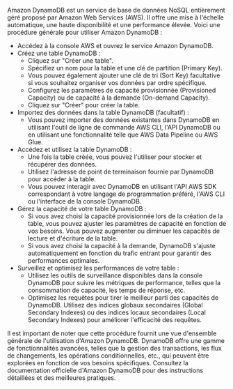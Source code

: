 Amazon DynamoDB est un service de base de données NoSQL entièrement géré proposé par Amazon Web Services (AWS). 
Il offre une mise à l'échelle automatique, une haute disponibilité et une performance élevée. 
Voici une procédure générale pour utiliser Amazon DynamoDB :

- Accédez à la console AWS et ouvrez le service Amazon DynamoDB.
- Créez une table DynamoDB :
  - Cliquez sur "Créer une table".
  - Spécifiez un nom pour la table et une clé de partition (Primary Key).
  - Vous pouvez également ajouter une clé de tri (Sort Key) facultative si vous souhaitez organiser vos données par ordre spécifique.
  - Configurez les paramètres de capacité provisionnée (Provisioned Capacity) ou de capacité à la demande (On-demand Capacity).
  - Cliquez sur "Créer" pour créer la table.
- Importez des données dans la table DynamoDB (facultatif) :
  - Vous pouvez importer des données existantes dans DynamoDB en utilisant l'outil de ligne de commande AWS CLI, l'API DynamoDB ou en utilisant une fonctionnalité telle que AWS Data Pipeline ou AWS Glue.
- Accédez et utilisez la table DynamoDB :
  - Une fois la table créée, vous pouvez l'utiliser pour stocker et récupérer des données.
  - Utilisez l'adresse de point de terminaison fournie par DynamoDB pour accéder à la table.
  - Vous pouvez interagir avec DynamoDB en utilisant l'API AWS SDK correspondant à votre langage de programmation préféré, l'AWS CLI ou l'interface de la console DynamoDB.
- Gérez la capacité de votre table DynamoDB :
  - Si vous avez choisi la capacité provisionnée lors de la création de la table, vous pouvez ajuster les paramètres de capacité en fonction de vos besoins. Vous pouvez augmenter ou diminuer les capacités de lecture et d'écriture de la table.
  - Si vous avez choisi la capacité à la demande, DynamoDB s'ajuste automatiquement en fonction du trafic entrant pour garantir des performances optimales.
- Surveillez et optimisez les performances de votre table :
  - Utilisez les outils de surveillance disponibles dans la console DynamoDB pour suivre les métriques de performance, telles que la consommation de capacité, les temps de réponse, etc.
  - Optimisez les requêtes pour tirer le meilleur parti des capacités de DynamoDB. Utilisez des indices globaux secondaires (Global Secondary Indexes) ou des indices locaux secondaires (Local Secondary Indexes) pour améliorer l'efficacité des requêtes.

Il est important de noter que cette procédure fournit une vue d'ensemble générale de l'utilisation d'Amazon DynamoDB.
DynamoDB offre une gamme de fonctionnalités avancées, telles que la gestion des transactions, les flux de changements,
les opérations conditionnelles, etc., qui peuvent être explorées en fonction de vos besoins spécifiques.
Consultez la documentation officielle d'Amazon DynamoDB pour des instructions détaillées et des meilleures pratiques.
